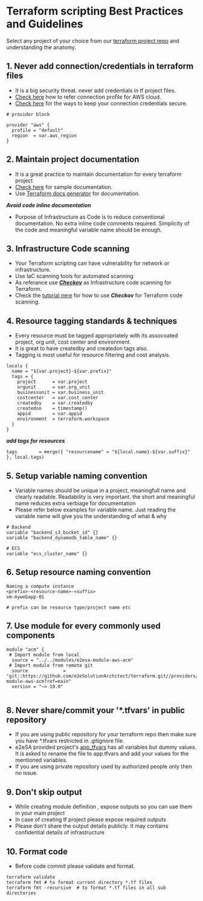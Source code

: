 
# Terraform scripting Best Practices and Guidelines

Select any project of your choice from our [terraform project repo](https://github.com/e2eSolutionArchitect/terraform/tree/main/providers/) and understanding the anatomy.

## 1. Never add connection/credentials in terraform files
- It is a big security threat. never add credentials in tf project files. 
- [Check here](https://github.com/e2eSolutionArchitect/terraform/blob/main/providers/aws/projects/template-e2esa-aws/versions.tf) how to refer connection profile for AWS cloud.
- [Check here]() for the ways to keep your connection credentials secure.

```
# provider block

provider "aws" {
  profile = "default"
  region  = var.aws_region
}
```

## 2. Maintain project documentation

- It is a great practice to maintain documentation for every terraform project
- [Check here](https://github.com/e2eSolutionArchitect/terraform/tree/main/providers/aws/projects/template-e2esa-aws#readme) for sample documentation.
- Use [Terraform docs generator](https://github.com/e2eSolutionArchitect/terraform/blob/main/docs/terraform-docs-generator.md) for documentation.

***Avoid code inline documentation***
- Purpose of Infrastructure as Code is to reduce conventional documentation. No extra inline code comments required. Simplicity of the code and meaningful variable name should be enough.


## 3. Infrastructure Code scanning 

- Your Terraform scripting can have vulnerability for network or infrastructure.
- Use IaC scanning tools for automated scanning
- As referance use [***Checkov***](https://github.com/e2eSolutionArchitect/terraform/tree/main/checknov) as Infrastructure code scanning for Terraform.
- Check the [tutorial nere](https://www.youtube.com/watch?v=bAkwvmZ7OGA) for how to use ***Checkov*** for Terraform code scanning.


## 4. Resource tagging standards & techniques
- Every resource must be tagged appropriately with its assocoated project, org unit, cost center and environment. 
- It is great to have createdby and createdon tags also. 
- Tagging is most useful for resource filtering and cost analysis. 

```
locals {
  name = "${var.project}-${var.prefix}"
  tags = {
    project      = var.project
    orgunit      = var.org_unit
    businessunit = var.business_unit
    costcenter   = var.cost_center
    createdby    = var.createdby
    createdon    = timestamp()
    appid        = var.appid
    environment  = terraform.workspace
  }
}

```
***add tags for resources***
```
tags        = merge({ "resourcename" = "${local.name}-${var.suffix}" }, local.tags)
```


## 5. Setup variable naming convention
- Variable names should be unique in a project, meaningfull name and clearly readable. Readability is very important. the short and meaningful name reduces extra verbiage for documentation
- Please refer below examples for variable name. Just reading the variable name will give you the understanding of what & why
 
```
# Backend
variable "backend_s3_bucket_id" {}
variable "backend_dynamodb_table_name" {}

# ECS
variable "ecs_cluster_name" {}
```


## 6. Setup resource naming convention

```
Naming a compute instance
<prefix>-<resource-name>-<suffix>
vm-mywebapp-01

# prefix can be resource type/project name etc
```


## 7. Use module for every commonly used components

```
module "acm" {
 # Import module from local
  source = "../../modules/e2esa-module-aws-acm"
 # Import module from remote git
  source             = "git::https://github.com/e2eSolutionArchitect/terraform.git//providers/aws/modules/e2esa-module-aws-acm?ref=main"
  version = "~> 10.0"
  
```


## 8. Never share/commit your '*.tfvars' in public repository 

- If you are using public repository for your terraform repo then make sure you have *.tfvars restricted in .gitignore file. 
- e2eSA provided project's [app_tfvars](https://github.com/e2eSolutionArchitect/terraform/blob/main/providers/aws/projects/e2esa-aws-acm/app_tfvars) has all variables but dummy values. It is asked to rename the file to app.tfvars and add your values for the mentioned variables. 
- If you are using  private repository used by authorized people only then no issue. 


## 9. Don't skip output

- While creating module definition , expose outputs so you can use them in your main project
- In case of creating tf project please expose required outputs
- Please don't share the output details publicly. It may contains confidential details of infrastructure


## 10. Format code

- Before code commit please validate and format. 

```
terraform validate
terraform fmt # to format current directory *.tf files 
terraform fmt -recursive  # to format *.tf files in all sub directories

```



